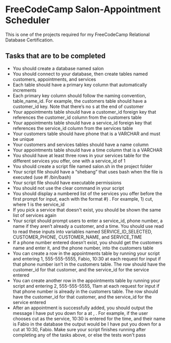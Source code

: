# FreeCodeCamp Salon-Appointment Scheduler
This is one of the projects required for my FreeCodeCamp Relational Database Certification.

## Tasks that are to be completed

-  You should create a database named salon
-   You should connect to your database, then create tables named customers, appointments, and services
-   Each table should have a primary key column that automatically increments
-   Each primary key column should follow the naming convention, table_name_id. For example, the customers table should have a customer_id key. Note that there’s no s at the end of customer
-   Your appointments table should have a customer_id foreign key that references the customer_id column from the customers table
-   Your appointments table should have a service_id foreign key that references the service_id column from the services table
-   Your customers table should have phone that is a VARCHAR and must be unique  
-   Your customers and services tables should have a name column    
-   Your appointments table should have a time column that is a VARCHAR   
-   You should have at least three rows in your services table for the different services you offer, one with a service_id of 1 
-   You should create a script file named salon.sh in the project folder   
-   Your script file should have a “shebang” that uses bash when the file is executed (use #! /bin/bash)    
-   Your script file should have executable permissions   
-   You should not use the clear command in your script    
-   You should display a numbered list of the services you offer before the first prompt for input, each with the format #) <service>. For example, 1) cut, where 1 is the service_id    
-   If you pick a service that doesn't exist, you should be shown the same list of services again    
-   Your script should prompt users to enter a service_id, phone number, a name if they aren’t already a customer, and a time. You should use read to read these inputs into variables named SERVICE_ID_SELECTED, CUSTOMER_PHONE, CUSTOMER_NAME, and SERVICE_TIME   
-   If a phone number entered doesn’t exist, you should get the customers name and enter it, and the phone number, into the customers table    
-   You can create a row in the appointments table by running your script and entering 1, 555-555-5555, Fabio, 10:30 at each request for input if that phone number isn’t in the customers table. The row should have the customer_id for that customer, and the service_id for the service entered    
-   You can create another row in the appointments table by running your script and entering 2, 555-555-5555, 11am at each request for input if that phone number is already in the customers table. The row should have the customer_id for that customer, and the service_id for the service entered    
-   After an appointment is successfully added, you should output the message I have put you down for a <service> at <time>, <name>. For example, if the user chooses cut as the service, 10:30 is entered for the time, and their name is Fabio in the database the output would be I have put you down for a cut at 10:30, Fabio. Make sure your script finishes running after completing any of the tasks above, or else the tests won't pass
